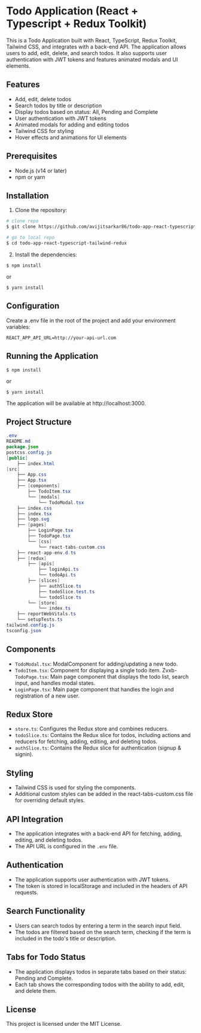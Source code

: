 # Todo Application (React + Typescript + Redux Toolkit)

This is a Todo Application built with React, TypeScript, Redux Toolkit, Tailwind CSS, and integrates with a back-end API. The application allows users to add, edit, delete, and search todos. It also supports user authentication with JWT tokens and features animated modals and UI elements.

## Features

- Add, edit, delete todos
- Search todos by title or description
- Display todos based on status: All, Pending and Complete
- User authentication with JWT tokens
- Animated modals for adding and editing todos
- Tailwind CSS for styling
- Hover effects and animations for UI elements

## Prerequisites

- Node.js (v14 or later)
- npm or yarn

## Installation

1. Clone the repository:

```bash
# clone repo
$ git clone https://github.com/avijitsarkar86/todo-app-react-typescript-tailwind-redux

# go to local repo
$ cd todo-app-react-typescript-tailwind-redux
```

2. Install the dependencies:

```console
$ npm install
```

or

```console
$ yarn install
```

## Configuration

Create a .env file in the root of the project and add your environment variables:

```console
REACT_APP_API_URL=http://your-api-url.com
```

## Running the Application

```console
$ npm install
```

or

```console
$ yarn install
```

The application will be available at http://localhost:3000.

## Project Structure

```java
.env
README.md
package.json
postcss.config.js
[public]
    ├── index.html
[src]
    ├── App.css
    ├── App.tsx
    ├── [components]
        ├── TodoItem.tsx
        └── [modals]
            └── TodoModal.tsx
    ├── index.css
    ├── index.tsx
    ├── logo.svg
    ├── [pages]
        ├── LoginPage.tsx
        ├── TodoPage.tsx
        └── [css]
            └── react-tabs-custom.css
    ├── react-app-env.d.ts
    ├── [redux]
        ├── [apis]
            ├── loginApi.ts
            └── todoApi.ts
        ├── [slices]
            ├── authSlice.ts
            ├── todoSlice.test.ts
            └── todoSlice.ts
        └── [store]
            └── index.ts
    ├── reportWebVitals.ts
    └── setupTests.ts
tailwind.config.js
tsconfig.json

```

## Components

- `TodoModal.tsx`: ModalComponent for adding/updating a new todo.
- `TodoItem.tsx`: Component for displaying a single todo item.
  Zvxb- `TodoPage.tsx`: Main page component that displays the todo list, search input, and handles modal states.
- `LoginPage.tsx`: Main page component that handles the login and registration of a new user.

## Redux Store

- `store.ts`: Configures the Redux store and combines reducers.
- `todoSlice.ts`: Contains the Redux slice for todos, including actions and reducers for fetching, adding, editing, and deleting todos.
- `authSlice.ts`: Contains the Redux slice for authentication (signup & signin).

## Styling

- Tailwind CSS is used for styling the components.
- Additional custom styles can be added in the react-tabs-custom.css file for overriding default styles.

## API Integration

- The application integrates with a back-end API for fetching, adding, editing, and deleting todos.
- The API URL is configured in the `.env` file.

## Authentication

- The application supports user authentication with JWT tokens.
- The token is stored in localStorage and included in the headers of API requests.

## Search Functionality

- Users can search todos by entering a term in the search input field.
- The todos are filtered based on the search term, checking if the term is included in the todo's title or description.

## Tabs for Todo Status

- The application displays todos in separate tabs based on their status: Pending and Complete.
- Each tab shows the corresponding todos with the ability to add, edit, and delete them.

## License

This project is licensed under the MIT License.
